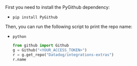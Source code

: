 First you need to install the PyGithub dependency:
- `pip install PyGithub`

Then, you can run the following script to print the repo name:
- `python`
  ```python
  from github import Github
  g = Github("<YOUR_ACCESS_TOKEN>")
  r = g.get_repo("Datadog/integrations-extras")
  r.name
  ```
